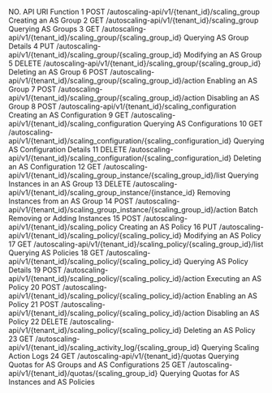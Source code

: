 NO.	API URI	Function
1	POST /autoscaling-api/v1/{tenant_id}/scaling_group	Creating an AS Group
2	GET /autoscaling-api/v1/{tenant_id}/scaling_group	Querying AS Groups
3	GET /autoscaling-api/v1/{tenant_id}/scaling_group/{scaling_group_id}	Querying AS Group Details
4	PUT /autoscaling-api/v1/{tenant_id}/scaling_group/{scaling_group_id}	Modifying an AS Group
5	DELETE /autoscaling-api/v1/{tenant_id}/scaling_group/{scaling_group_id}	Deleting an AS Group
6	POST /autoscaling-api/v1/{tenant_id}/scaling_group/{scaling_group_id}/action	Enabling an AS Group
7	POST /autoscaling-api/v1/{tenant_id}/scaling_group/{scaling_group_id}/action	Disabling an AS Group
8	POST /autoscaling-api/v1/{tenant_id}/scaling_configuration	Creating an AS Configuration
9	GET /autoscaling-api/v1/{tenant_id}/scaling_configuration	Querying AS Configurations
10	GET /autoscaling-api/v1/{tenant_id}/scaling_configuration/{scaling_configuration_id}	Querying AS Configuration Details
11	DELETE /autoscaling-api/v1/{tenant_id}/scaling_configuration/{scaling_configuration_id}	Deleting an AS Configuration
12	GET /autoscaling-api/v1/{tenant_id}/scaling_group_instance/{scaling_group_id}/list	Querying Instances in an AS Group
13	DELETE /autoscaling-api/v1/{tenant_id}/scaling_group_instance/{instance_id}	Removing Instances from an AS Group
14	POST /autoscaling-api/v1/{tenant_id}/scaling_group_instance/{scaling_group_id}/action	Batch Removing or Adding Instances
15	POST /autoscaling-api/v1/{tenant_id}/scaling_policy	Creating an AS Policy
16	PUT /autoscaling-api/v1/{tenant_id}/scaling_policy/{scaling_policy_id}	Modifying an AS Policy
17	GET /autoscaling-api/v1/{tenant_id}/scaling_policy/{scaling_group_id}/list	Querying AS Policies
18	GET /autoscaling-api/v1/{tenant_id}/scaling_policy/{scaling_policy_id}	Querying AS Policy Details
19	POST /autoscaling-api/v1/{tenant_id}/scaling_policy/{scaling_policy_id}/action	Executing an AS Policy
20	POST /autoscaling-api/v1/{tenant_id}/scaling_policy/{scaling_policy_id}/action	Enabling an AS Policy
21	POST /autoscaling-api/v1/{tenant_id}/scaling_policy/{scaling_policy_id}/action	Disabling an AS Policy
22	DELETE /autoscaling-api/v1/{tenant_id}/scaling_policy/{scaling_policy_id}	Deleting an AS Policy
23	GET /autoscaling-api/v1/{tenant_id}/scaling_activity_log/{scaling_group_id}	Querying Scaling Action Logs
24	GET /autoscaling-api/v1/{tenant_id}/quotas	Querying Quotas for AS Groups and AS Configurations
25	GET /autoscaling-api/v1/{tenant_id}/quotas/{scaling_group_id}	Querying Quotas for AS Instances and AS Policies
